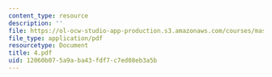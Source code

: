 ```yaml
---
content_type: resource
description: ''
file: https://ol-ocw-studio-app-production.s3.amazonaws.com/courses/mas-666-developmental-entrepreneurship-fall-2003/12060b075a9aba43fdf7c7ed08eb3a5b_4.pdf
file_type: application/pdf
resourcetype: Document
title: 4.pdf
uid: 12060b07-5a9a-ba43-fdf7-c7ed08eb3a5b
---
```

